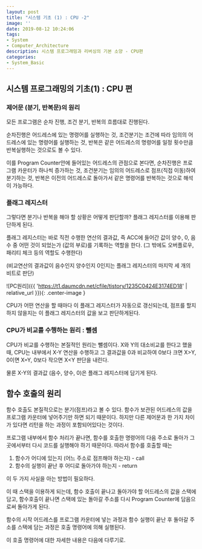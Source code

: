 ```yaml
---
layout: post
title: "시스템 기초 (1) : CPU -2"
image: ''
date: 2019-08-12 10:24:06
tags: 
- System
- Computer_Architecture
description: 시스템 프로그래밍과 리버싱의 기본 소양 - CPU편
categories:
- System_Basic
---
```



## 시스템 프로그래밍의 기초(1) : CPU 편

### 제어문 (분기, 반복문)의 원리

모든 프로그램은 순차 진행, 조건 분기, 반복의 흐름대로 진행된다.

순차진행은 어드레스에 있는 명령어를 실행하는 것,
조건분기는 조건에 따라 임의의 어드레스에 있는 명령어를 실행하는 것,
반복은 같은 어드레스의 명령어를 일정 횟수만큼 반복실행하는 것으로도 볼 수 있다.

이를 Program Counter안에 들어있는 어드레스의 관점으로 본다면,
순차진행은 프로그램 카운터가 하나씩 증가하는 것, 
조건분기는 임의의 어드레스로 점프(직접 이동)하여 분기하는 것,
반복은 이전의 어드레스로 돌아가서 같은 명령어를 반복하는 것으로 해석이 가능하다.

### 플래그 레지스터

그렇다면 분기나 반복을 해야 할 상황은 어떻게 판단할까?
플래그 레지스터를 이용해 판단하게 된다.

플래그 레지스터는 바로 직전 수행한 연산의 결과값, 즉 ACC에 들어간 값이 양수, 0, 음수 중 어떤 것이 되었는가 (값의 부로)를 기록하는 역할을 한다. (그 밖에도 오버플로우, 패리티 체크 등의 역할도 수행한다)

(비교연산의 결과값이 음수인지 양수인지 0인지는 플래그 레지스터의 마지막 세 개의 비트로 판단)

![PC원리]({{ 'https://t1.daumcdn.net/cfile/tistory/1235C0424E3174ED18' | relative_url }}){: .center-image }


CPU가 어떤 연산을 할 때마다 이 플래그 레지스터가 자동으로 갱신되는데, 점프를 할지 하지 않을지는 이 플래그 레지스터의 값을 보고 판단하게된다.

### CPU가 비교를 수행하는 원리 : 뺄셈

CPU가 비교를 수행하는 본질적인 원리는 뺄셈이다.
X와 Y의 대소비교를 한다고 했을 때, CPU는 내부에서 X-Y 연산을 수행하고 그 결과값을 0과 비교하여 0보다 크면 X>Y, 0이면 X=Y, 0보다 작으면 X<Y 판단을 내린다.

물론 X-Y의 결과값 (음수, 양수, 0)은 플래그 레지스터에 담기게 된다.

## 함수 호출의 원리

함수 호출도 본질적으로는 분기(점프)라고 볼 수 있다.
함수가 보관된 어드레스의 값을 프로그램 카운터에 넣어주기만 하면 되기 때문이다. 
하지만 다른 제어문과 한 가지 차이가 있다면 리턴을 하는 과정이 포함되어있다는 것이다.

프로그램 내부에서 함수 처리가 끝나면, 함수를 호출한 명령어의 다음 주소로 돌아가 그 곳에서부터 다시 코드를 실행해야 하기 때문이다. 따라서 함수를 호출할 때는 
1. 함수가 어디에 있는지 (어느 주소로 점프해야 하는지) - call
2. 함수의 실행이 끝난 후 어디로 돌아가야 하는지 - return

이 두 가지 사실을 아는 방법이 필요하다.

이 때 스택을 이용하게 되는데, 함수 호출이 끝나고 돌아가야 할 어드레스의 값을 스택에 담고, 함수호출이 끝나면 스택에 있는 돌아갈 주소를 다시 Program Counter에 담음으로써 돌아가게 된다.

함수의 시작 어드레스를 프로그램 카운터에 넣는 과정과 함수 실행이 끝난 후 돌아갈 주소를 스택에 담는 과정은 호출 명령어에 의해 실행된다.

이 호출 명령어에 대한 자세한 내용은 다음에 다루기로.